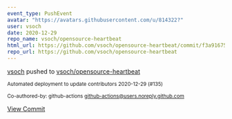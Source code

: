 ```yaml
---
event_type: PushEvent
avatar: "https://avatars.githubusercontent.com/u/814322?"
user: vsoch
date: 2020-12-29
repo_name: vsoch/opensource-heartbeat
html_url: https://github.com/vsoch/opensource-heartbeat/commit/f3a91675218fed9c131500aaaaf2b22543719aa9
repo_url: https://github.com/vsoch/opensource-heartbeat
---
```


<a href='https://github.com/vsoch' target='_blank'>vsoch</a> pushed to <a href='https://github.com/vsoch/opensource-heartbeat' target='_blank'>vsoch/opensource-heartbeat</a>

<small>Automated deployment to update contributors 2020-12-29 (#135)

Co-authored-by: github-actions <github-actions@users.noreply.github.com></small>

<a href='https://github.com/vsoch/opensource-heartbeat/commit/f3a91675218fed9c131500aaaaf2b22543719aa9' target='_blank'>View Commit</a>